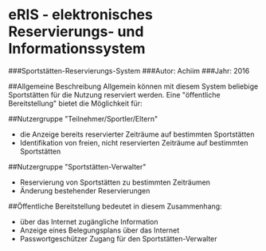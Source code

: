 
# eRIS - elektronisches Reservierungs- und Informationssystem

###Sportstätten-Reservierungs-System
###Autor:      Achiim
###Jahr:       2016

##Allgemeine Beschreibung
Allgemein können mit diesem System beliebige Sportstätten für die Nutzung reserviert werden. Eine "öffentliche Bereitstellung" bietet die Möglichkeit für:

##Nutzergruppe "Teilnehmer/Sportler/Eltern"
- die Anzeige bereits reservierter Zeiträume auf bestimmten Sportstätten
- Identifikation von freien, nicht reservierten Zeiträume auf bestimmten Sportstätten

##Nutzergruppe "Sportstätten-Verwalter"
- Reservierung von Sportstätten zu bestimmten Zeiträumen
- Änderung bestehender Reservierungen

##Öffentliche Bereitstellung bedeutet in diesem Zusammenhang:
- über das Internet zugängliche Information
- Anzeige eines Belegungsplans über das Internet
- Passwortgeschützer Zugang für den Sportstätten-Verwalter
